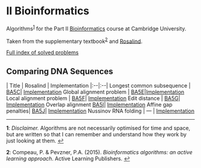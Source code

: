 # II Bioinformatics

Algorithms<sup id="a1">[1](#f1)</sup> for the Part II [Bioinformatics](https://www.cl.cam.ac.uk/teaching/1920/Bioinfo/) course at Cambridge University.

Taken from the supplementary textbook<sup id="a2">[2](#f2)</sup> and [Rosalind](http://rosalind.info/problems/list-view/?location=bioinformatics-textbook-track).

[Full index of solved problems](https://github.com/kamilest/cst-ii-bioinformatics/blob/master/rosalind_index.md)

## Comparing DNA Sequences
| Title | Rosalind | Implementation
|:--|:--|
Longest common subsequence | [BA5C](http://rosalind.info/problems/ba5c/)| [Implementation](https://github.com/kamilest/cst-ii-bioinformatics/blob/master/problems/BA5C/ba5c.py)
Global alignment problem | [BA5E](http://rosalind.info/problems/ba5e/)|[Implementation](https://github.com/kamilest/cst-ii-bioinformatics/blob/master/problems/BA5E/ba5e.py)
Local alignment problem | [BA5F](http://rosalind.info/problems/ba5f/)| [Implementation](https://github.com/kamilest/cst-ii-bioinformatics/blob/master/problems/BA5F/ba5f.py)
Edit distance | [BA5G](http://rosalind.info/problems/ba5g/)| [Implementation](https://github.com/kamilest/cst-ii-bioinformatics/blob/master/problems/BA5G/ba5g.py)
Overlap alignment [BA5I](http://rosalind.info/problems/ba5i/)| [Implementation](https://github.com/kamilest/cst-ii-bioinformatics/blob/master/problems/BA5I/ba5i.py)
Affine gap penalties| [BA5J](http://rosalind.info/problems/ba5j/)| [Implementation](https://github.com/kamilest/cst-ii-bioinformatics/blob/master/problems/BA5J/ba5j.py)
Nussinov RNA folding | — | [Implementation](https://github.com/kamilest/cst-ii-bioinformatics/blob/master/problems/nussinov/nussinov.py)

--------------
<b id="f1">1</b>: *Disclaimer.* Algorithms are not necessarily optimised for time and space, but are written so that I can remember and understand how they work by just looking at them. [↩](#a1)

<b id="f2">2</b>: Compeau, P. & Pevzner, P.A. (2015). *Bioinformatics algorithms: an active learning approach*. Active Learning Publishers. [↩](#a2)
